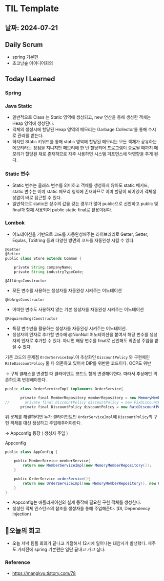 # TIL Template

## 날짜: 2024-07-21

## Daily Scrum
- spring 기본편
- 초코낭숲 아이디어회의

## Today I Learned
### Spring
### Java Static

- 일반적으로 Class 는 Static 영역에 생성되고, new 연산을 통해 생성한 객체는 Heap 영역에 생성된다.
- 객체의 생성시에 할당된 Heap 영역의 메모리는 Garbage Collector를 통해 수시로 관리를 받는다.
- 하지만 Static 키워드를 통해 static 영역에 할당된 메모리는 모든 객체가 공유하는 메모리라는 장점을 지니지만 메모리에 한 번 할당되어 프로그램이 종료될 때까지 메모리가 할당된 채로 존재하므로 자주 사용하면 시스템 퍼포먼스에 악영향을 주게 된다.

### Static 변수

- Static 변수는 클래스 변수를 의미하고 객체를 생성하지 않아도 static 메서드, static 변수는 이미 static 메모리 영역에 존재하므로 이미 할당이 되어있어 객체생성없이 바로 접근할 수 있다.
- 일반적으로 static은 상수의 값을 갖는 경우가 많아 public으로 선언하고 public 및 final과 함께 사용되어 public static final로 활용이된다.

### Lombok

- 어노테이션을 기반으로 코드를 자동완성해주는 라이브러리로 Getter, Setter, Equlas, ToString 등과 다양한 방면의 코드를 자동완성 시킬 수 있다.

```groovy
@Getter
@Setter
public class Store extends Common {

    private String companyName;                                 
    private String industryTypeCode;    
```

`@AllArgsConstructor` 

- 모든 변수를 사용하는 생성자를 자동완성 시켜주는 어노테이션

`@NoArgsConstructor`

- 어떠한 변수도 사용하지 않는 기본 생성자를 자동완성 시켜주는 어노테이션

`@RequiredArgsConstructor`

- 특정 변수만을 활용하는 생성자를 자동완셩 시켜주는 어노테이션.
- 생성자의 인자로 추가할 변수에 @NonNull 어노테이션을 붙여서 해당 변수를 생성자의 인자로 추가할 수 있다. 아니면 해당 변수를 final로 선언해도 의존성 주입을 받을 수 있다.


기존 코드의 문제점 `OrderServiceImpl`이 추상화인 `DiscountPolicy` 와 구현체인 `RateDiscountPolicy` 둘 다 의존하고 있어서 DIP를 위반한 코드이다. OCP도 위반

→ 구체 클래스를 변경할 때 클라이언트 코드도 함게 변경해야한다. 따라서 추상에만 의존하도록 변경해야한다.

```groovy
public class OrderServiceImpl implements OrderService{

       private final MemberRepository memberRepository = new MemoryMemberRepository();
//       private final DiscountPolicy discountPolicy = new FixDiscountPolicy();
       private final DiscountPolicy discountPolicy = new RateDiscountPolicy();
```

위 문제를 해결하려면 누가 클라이언트인 `OrderServiceImpl`에 `DiscountPolicy`의 구현 객체를 대신 생성하고 주입해주어야한다. 

⇒ Appconfig 등장 ( 생성자 주입 )

Appconfig

```groovy
public class AppConfig {

    public MemberService memberService{
        return new MemberServiceImpl(new MemoryMemberRepository());
    }

    public OrderService orderService(){
        return new OrderServiceImpl(new MemoryMemberRepository(), new FixDiscountPolicy());
    }
}
```

- Appconfig는 애플리케이션의 실제 동작에 필요한 구현 객체를 생성한다.
- 생성한 객체 인스턴스의 참조를 생성자를 통해 주입해준다. (DI, Dependency Injection)

## 🎱오늘의 회고
- 오늘 저녁 팀플 회의가 끝나고 기절해서 12시에 일어나는 대참사가 발생했다. 제주도 가지전에 spring 기본편은 일단 끝내고 가고 싶다.

### Reference
- https://mangkyu.tistory.com/78